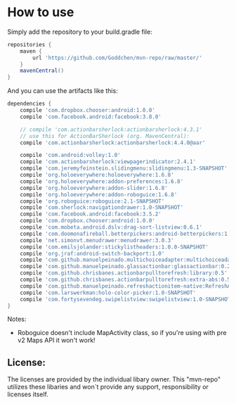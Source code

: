How to use
========

Simply add the repository to your build.gradle file:

```groovy
repositories {
    maven {
        url 'https://github.com/Goddchen/mvn-repo/raw/master/'
    }
    mavenCentral()
}
```

And you can use the artifacts like this:

```groovy
dependencies {
    compile 'com.dropbox.chooser:android:1.0.0'
    compile 'com.facebook.android:facebook:3.8.0'

    // compile 'com.actionbarsherlock:actionbarsherlock:4.3.1'
    // use this for ActionBarSherlock (org. MavenCentral):
    compile 'com.actionbarsherlock:actionbarsherlock:4.4.0@aar'

    compile 'com.android:volley:1.0'
    compile 'com.actionbarsherlock:viewpagerindicator:2.4.1'
    compile 'com.jeremyfeinstein.slidingmenu:slidingmenu:1.3-SNAPSHOT'
    compile 'org.holoeverywhere:holoeverywhere:1.6.8'
    compile 'org.holoeverywhere:addon-preferences:1.6.8'
    compile 'org.holoeverywhere:addon-slider:1.6.8'
    compile 'org.holoeverywhere:addon-roboguice:1.6.8'
    compile 'org.roboguice:roboguice:2.1-SNAPSHOT'
    compile 'com.sherlock:navigationdrawer:1.0-SNAPSHOT'
    compile 'com.facebook.android:facebook:3.5.2'
    compile 'com.dropbox.chooser:android:1.0.0'
    compile 'com.mobeta.android.dslv:drag-sort-listview:0.6.1'
    compile 'com.doomonafireball.betterpickers:android-betterpickers:1.3.1'
    compile 'net.simonvt.menudrawer:menudrawer:3.0.3'
    compile 'com.emilsjolander:stickylistheaders:1.0.0-SNAPSHOT'
    compile 'org.jraf:android-switch-backport:1.0'
    compile 'com.github.manuelpeinado.multichoiceadapter:multichoiceadapter:2.2.5'
    compile 'com.github.manuelpeinado.glassactionbar:glassactionbar:0.2.1'
    compile 'com.github.chrisbanes.actionbarpulltorefresh:library:0.5'
    compile 'com.github.chrisbanes.actionbarpulltorefresh:extra-abs:0.5'
    compile 'com.github.manuelpeinado.refreshactionitem-native:RefreshActionItem:1.0.3'
    compile 'com.larswerkman:holo-color-picker:1.0-SNAPSHOT'
    compile 'com.fortysevendeg.swipelistview:swipelistview:1.0-SNAPSHOT'
}
```

Notes:

- Roboguice doesn't include MapActivity class, so if you're using with pre v2 Maps API it won't work!

License:
--------
The licenses are provided by the individual libary owner. This "mvn-repo" utilizes these libaries and
won´t provide any support, responsibility or licenses itself.
